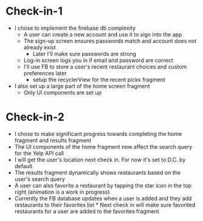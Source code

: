 # Check-in-1
* I chose to implement the firebase db complexity
  * A user can create a new account and use it to sign into the app
  * The sign-up screen ensures passwords match and account does not already exist
    * Later I'll make sure passwords are strong
  * Log-in screen logs you in if email and password are correct
  * I'll use FB to store a user's recent restaurant choices and custom preferences later
    * setup the recyclerView for the recent picks fragment
* I also set up a large part of the home screen fragment
  * Only UI components are set up

# Check-in-2
* I chose to make significant progress towards completing the home fragment and results fragment
 * The UI components of the home fragment now affect the search query for the Yelp API call
  * I will get the user's location next check in. For now it's set to D.C. by default
 * The results fragment dynamically shows restaurants based on the user's search query
  * A user can also favorite a restaurant by tapping the star icon in the top right (animation is a work in progress)
   * Currently the FB database updates when a user is added and they add restaurants to their favorites list
    * Next check in will make sure favorited restaurants for a user are added to the favorites fragment
